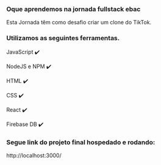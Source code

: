 ### Oque aprendemos na jornada fullstack ebac

Esta Jornada têm como desafio criar um clone do TikTok.

### Utilizamos as seguintes ferramentas.

JavaScript ✔️

NodeJS e NPM ✔️

HTML ✔️

CSS ✔️

React ✔️

Firebase DB ✔️

### Segue link do projeto final hospedado e rodando:

http://localhost:3000/
